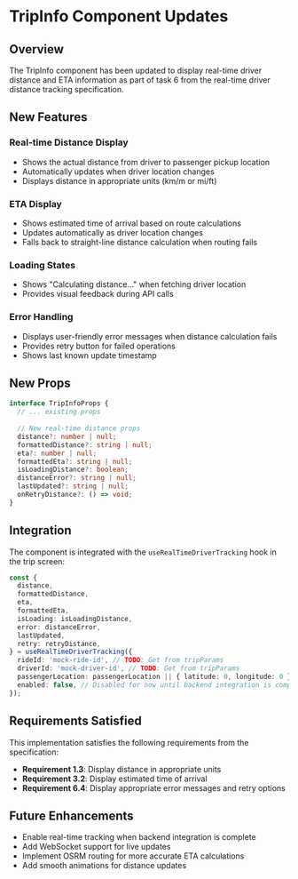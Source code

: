# TripInfo Component Updates

## Overview

The TripInfo component has been updated to display real-time driver distance and ETA information as part of task 6 from the real-time driver distance tracking specification.

## New Features

### Real-time Distance Display
- Shows the actual distance from driver to passenger pickup location
- Automatically updates when driver location changes
- Displays distance in appropriate units (km/m or mi/ft)

### ETA Display
- Shows estimated time of arrival based on route calculations
- Updates automatically as driver location changes
- Falls back to straight-line distance calculation when routing fails

### Loading States
- Shows "Calculating distance..." when fetching driver location
- Provides visual feedback during API calls

### Error Handling
- Displays user-friendly error messages when distance calculation fails
- Provides retry button for failed operations
- Shows last known update timestamp

## New Props

```typescript
interface TripInfoProps {
  // ... existing props
  
  // New real-time distance props
  distance?: number | null;
  formattedDistance?: string | null;
  eta?: number | null;
  formattedEta?: string | null;
  isLoadingDistance?: boolean;
  distanceError?: string | null;
  lastUpdated?: string | null;
  onRetryDistance?: () => void;
}
```

## Integration

The component is integrated with the `useRealTimeDriverTracking` hook in the trip screen:

```typescript
const {
  distance,
  formattedDistance,
  eta,
  formattedEta,
  isLoading: isLoadingDistance,
  error: distanceError,
  lastUpdated,
  retry: retryDistance,
} = useRealTimeDriverTracking({
  rideId: 'mock-ride-id', // TODO: Get from tripParams
  driverId: 'mock-driver-id', // TODO: Get from tripParams
  passengerLocation: passengerLocation || { latitude: 0, longitude: 0 },
  enabled: false, // Disabled for now until backend integration is complete
});
```

## Requirements Satisfied

This implementation satisfies the following requirements from the specification:

- **Requirement 1.3**: Display distance in appropriate units
- **Requirement 3.2**: Display estimated time of arrival
- **Requirement 6.4**: Display appropriate error messages and retry options

## Future Enhancements

- Enable real-time tracking when backend integration is complete
- Add WebSocket support for live updates
- Implement OSRM routing for more accurate ETA calculations
- Add smooth animations for distance updates